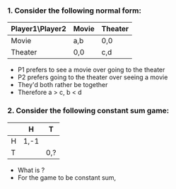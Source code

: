 


### 1. Consider the following normal form:
|Player1\Player2| Movie | Theater |
|--|--| --|
| Movie | a,b | 0,0 |
| Theater | 0,0 | c,d |

 - P1 prefers to see a movie over going to the theater
 - P2 prefers going to the theater over seeing a movie
 - They'd both rather be together
 - Therefore a > c, b < d

### 2. Consider the following constant sum game:
|  | H | T |
|--|--|--|
| H | 1,-1 |  |
| T |  | 0,? |
- What is ?
- For the game to be constant sum, 

<!--stackedit_data:
eyJoaXN0b3J5IjpbODg1MzIyMjg5XX0=
-->